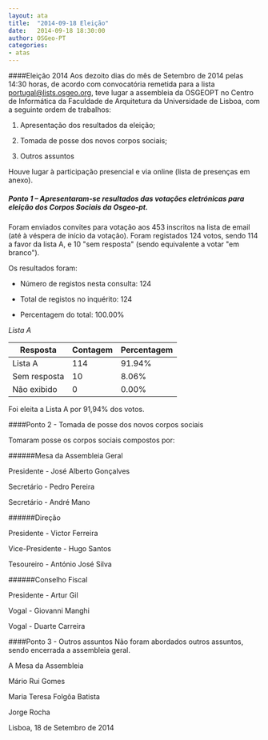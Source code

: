 ```yaml
---
layout: ata
title:  "2014-09-18 Eleição"
date:   2014-09-18 18:30:00
author: OSGeo-PT
categories:
- atas
---
```

####Eleição 2014
Aos dezoito dias do mês de Setembro de 2014 pelas 14:30 horas, de acordo com convocatória remetida para a lista portugal@lists.osgeo.org, teve lugar a assembleia da OSGEOPT no Centro de Informática da Faculdade de Arquitetura da Universidade de Lisboa, com a seguinte ordem de trabalhos:

1. Apresentação dos resultados da eleição;

2. Tomada de posse dos novos corpos sociais; 

3. Outros assuntos

Houve lugar à participação presencial e via online (lista de presenças em anexo).
<!--more-->
##### Ponto 1 – Apresentaram-se resultados das votações eletrónicas para eleição dos Corpos Sociais da Osgeo-pt.
Foram enviados convites para votação aos 453 inscritos na lista de email (até à véspera de início da votação).
Foram registados 124 votos, sendo 114 a favor da lista A, e 10 "sem resposta" (sendo equivalente a votar "em branco").

Os resultados foram:

* Número de registos nesta consulta: 124

* Total de registos no inquérito: 124

* Percentagem do total: 100.00%

<em>Lista A</em>

<table>
<thead>
<tr><th>Resposta  </th><th>Contagem  </th><th>Percentagem  </th></tr>
</thead>
<tr><td>Lista A</td><td>114</td><td>91.94%</td></tr>
<tr><td>Sem resposta</td><td>10</td><td>8.06%</td></tr>
<tr><td>Não exibido</td><td>0</td><td>0.00%</td></tr>
</table>

Foi eleita a Lista A por 91,94% dos votos.

####Ponto 2 - Tomada de posse dos novos corpos sociais

Tomaram posse os corpos sociais compostos por:

######Mesa da Assembleia Geral

Presidente - José Alberto Gonçalves

Secretário - Pedro Pereira

Secretário - André Mano

######Direção

Presidente - Victor Ferreira

Vice-Presidente - Hugo Santos

Tesoureiro - António José Silva

######Conselho Fiscal

Presidente - Artur Gil

Vogal - Giovanni Manghi

Vogal - Duarte Carreira

####Ponto 3 - Outros assuntos
Não foram abordados outros assuntos, sendo encerrada a assembleia geral.



A Mesa da Assembleia

Mário Rui Gomes

Maria Teresa Folgôa Batista

Jorge Rocha


Lisboa, 18 de Setembro de 2014

